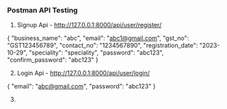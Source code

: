 ### Postman API Testing

1. Signup Api - http://127.0.0.1:8000/api/user/register/

{
    "business_name": "abc",
    "email": "abc1@gmail.com",
    "gst_no": "GST123456789",
    "contact_no": "1234567890",
    "registration_date": "2023-10-29",
    "speciality": "speciality",
    "password": "abc123",
    "confirm_password": "abc123"
}

2. Login Api - http://127.0.0.1:8000/api/user/login/

{
    "email": "abc@gmail.com",
    "password": "abc123"
}

3. 


